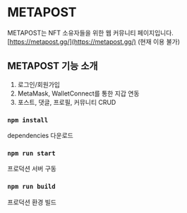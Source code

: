 # METAPOST

METAPOST는 NFT 소유자들을 위한 웹 커뮤니티 페이지입니다. [https://metapost.gg/](https://metapost.gg/) (현재 이용 불가)

## METAPOST 기능 소개

1. 로그인/회원가입
2. MetaMask, WalletConnect를 통한 지갑 연동
3. 포스트, 댓글, 프로필, 커뮤니티 CRUD

### `npm install`

dependencies 다운로드

### `npm run start`

프로덕션 서버 구동

### `npm run build`

프로덕션 환경 빌드

